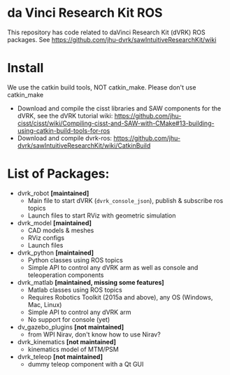 da Vinci Research Kit ROS
====================
This repository has code related to daVinci Research Kit (dVRK) ROS packages.
See https://github.com/jhu-dvrk/sawIntuitiveResearchKit/wiki

# Install
We use the catkin build tools, NOT catkin_make.  Please don't use catkin_make
* Download and compile the cisst libraries and SAW components for the dVRK, see the dVRK tutorial wiki: https://github.com/jhu-cisst/cisst/wiki/Compiling-cisst-and-SAW-with-CMake#13-building-using-catkin-build-tools-for-ros
* Download and compile dvrk-ros: https://github.com/jhu-dvrk/sawIntuitiveResearchKit/wiki/CatkinBuild

# List of Packages:
* dvrk_robot **[maintained]** 
  * Main file to start dVRK (`dvrk_console_json`), publish & subscribe ros topics
  * Launch files to start RViz with geometric simulation
* dvrk_model **[maintained]**
  * CAD models & meshes
  * RViz configs
  * Launch files
* dvrk_python **[maintained]**
  * Python classes using ROS topics
  * Simple API to control any dVRK arm as well as console and teleoperation components
* dvrk_matlab **[maintained, missing some features]**
  * Matlab classes using ROS topics
  * Requires Robotics Toolkit (2015a and above), any OS (Windows, Mac, Linux)
  * Simple API to control any dVRK arm
  * No support for console (yet)
* dv\_gazebo\_plugins **[not maintained]**
  * from WPI Nirav, don't know how to use Nirav? 
* dvrk_kinematics  **[not maintained]**
  * kinematics model of MTM/PSM
* dvrk_teleop  **[not maintained]**
  * dummy teleop component with a Qt GUI


